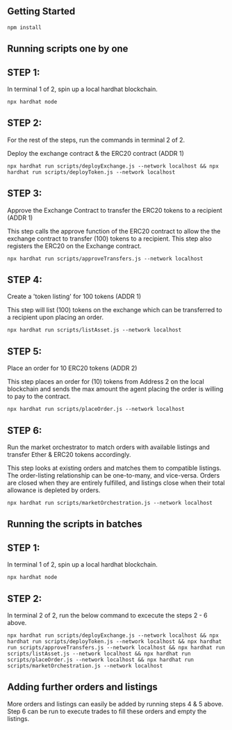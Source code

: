 ## Getting Started

```
npm install
```

## Running scripts one by one

## STEP 1:

In terminal 1 of 2, spin up a local hardhat blockchain.

```
npx hardhat node
```

## STEP 2:

For the rest of the steps, run the commands in terminal 2 of 2.

Deploy the exchange contract & the ERC20 contract (ADDR 1)

```
npx hardhat run scripts/deployExchange.js --network localhost && npx hardhat run scripts/deployToken.js --network localhost
```

## STEP 3:

Approve the Exchange Contract to transfer the ERC20 tokens to a recipient (ADDR 1)

This step calls the approve function of the ERC20 contract to allow the the exchange contract to transfer (100) tokens to a recipient.
This step also registers the ERC20 on the Exchange contract.

```
npx hardhat run scripts/approveTransfers.js --network localhost
```

## STEP 4:

Create a 'token listing' for 100 tokens (ADDR 1)

This step will list (100) tokens on the exchange which can be transferred to a recipient upon placing an order.

```
npx hardhat run scripts/listAsset.js --network localhost

```

## STEP 5:

Place an order for 10 ERC20 tokens (ADDR 2)

This step places an order for (10) tokens from Address 2 on the local blockchain and sends the max amount the agent placing the order is willing to pay to the contract.

```
npx hardhat run scripts/placeOrder.js --network localhost

```

## STEP 6:

Run the market orchestrator to match orders with available listings and transfer Ether & ERC20 tokens accordingly.

This step looks at existing orders and matches them to compatible listings. The order-listing relationship can be one-to-many, and vice-versa. Orders are closed when they are entirely fulfilled, and listings close when their total allowance is depleted by orders.

```
npx hardhat run scripts/marketOrchestration.js --network localhost

```

## Running the scripts in batches

## STEP 1:

In terminal 1 of 2, spin up a local hardhat blockchain.

```
npx hardhat node
```

## STEP 2:

In terminal 2 of 2, run the below command to excecute the steps 2 - 6 above.

```
npx hardhat run scripts/deployExchange.js --network localhost && npx hardhat run scripts/deployToken.js --network localhost && npx hardhat run scripts/approveTransfers.js --network localhost && npx hardhat run scripts/listAsset.js --network localhost && npx hardhat run scripts/placeOrder.js --network localhost && npx hardhat run scripts/marketOrchestration.js --network localhost

```

## Adding further orders and listings

More orders and listings can easily be added by running steps 4 & 5 above. Step 6 can be run to execute trades to fill these orders and empty the listings.
